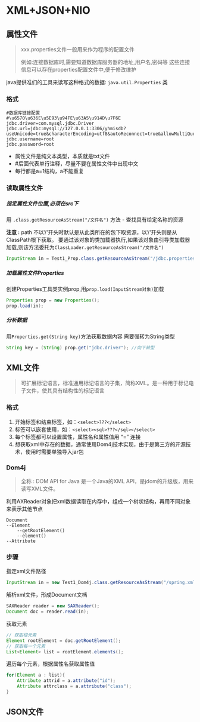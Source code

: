 # XML+JSON+NIO



## 属性文件

>  xxx.properties文件一般用来作为程序的配置文件
>
> 例如:连接数据库时,需要知道数据库服务器的地址,用户名,密码等
> 这些连接信息可以存在properties配置文件中,便于修改维护

java提供准们的工具来读写这种格式的数据: `java.util.Properties` 类

### 格式

```properties
#数据库链接配置
#\u6570\u636E\u5E93\u94FE\u63A5\u914D\u7F6E
jdbc.driver=com.mysql.jdbc.Driver
jdbc.url=jdbc:mysql://127.0.0.1:3306/yhmisdb?useUnicode=true&characterEncoding=utf8&autoReconnect=true&allowMultiQueries=true
jdbc.username=root
jdbc.password=root
```

- 属性文件是纯文本类型，本质就是txt文件
- #后面代表单行注释，尽量不要在属性文件中出现中文
- 每行都是a=1结构，a不能重复

### 读取属性文件

##### 指定属性文件位置,必须在src下

用 `.class.getResourceAsStream("/文件名")` 方法 - 查找具有给定名称的资源

**注意 :**  path 不以’/'开头时默认是从此类所在的包下取资源，以’/'开头则是从ClassPath根下获取。 
要通过该对象的类加载器执行,如果该对象由引导类加载器加载,则该方法委托为`ClassLoader.getResourceAsStream("/文件名")`

```java
InputStream in = Test1_Prop.class.getResourceAsStream("/jdbc.properties");
```

##### 加载属性文件Properties

创建Properties工具类实例prop,用`prop.load(InputStream对象)`加载

```java
Properties prop = new Properties();
prop.load(in);
```

##### 分析数据

用`Properties.get(String key)`方法获取数据内容
需要强转为String类型

```java
String key = (String) prop.get("jdbc.driver"); //向下转型
```



## XML文件

>可扩展标记语言，标准通用标记语言的子集，简称XML。是一种用于标记电子文件，使其具有结构性的标记语言

### 格式

1. 开始标签和结束标签，如：`<select>???</select>`
2. 标签可以嵌套使用，如：`<select><sql>???</sql></select>`
3. 每个标签都可以设置属性，属性名和属性值用 “=” 连接
4. 想获取xml中存在的数据，通常使用Dom4j技术实现，由于是第三方的开源技术，使用时需要单独导入jar包

### Dom4j

> 全称 : DOM API for Java
> 是一个Java的XML API，是jdom的升级版，用来读写XML文件。

利用AXReader对象把xml数据读取在内存中，组成一个树状结构，再用不同对象来表示其他节点

```
Document
--Element
    --getRootElement()
    --element()
--Attribute
```

### 步骤

指定xml文件路径

```java
InputStream in = new Test1_Dom4j.class.getResourceAsStream("/spring.xml")
```

解析xml文件，形成Document文档

```java
SAXReader reader = new SAXReader();
Document doc = reader.read(in);
```

获取元素

```java
// 获取根元素
Element rootElement = doc.getRootElement();
// 获取每一个元素
List<Element> list = rootElement.elements();
```

遍历每个元素，根据属性名获取属性值

```java
for(Element a : list){
    Attribute attrid = a.attribute("id");
    Attribute attrclass = a.attribute("class");
}
```



## JSON文件

